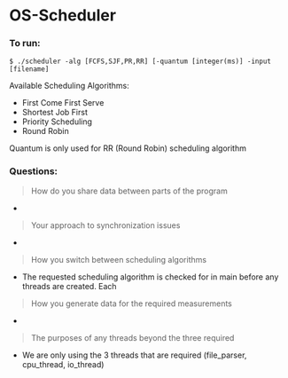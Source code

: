 # OS-Scheduler

### To run:
`$ ./scheduler -alg [FCFS,SJF,PR,RR] [-quantum [integer(ms)] -input [filename]`

Available Scheduling Algorithms:
- First Come First Serve
- Shortest Job First
- Priority Scheduling
- Round Robin

Quantum is only used for RR (Round Robin) scheduling algorithm

### Questions:
> How do you share data between parts of the program
- 

> Your approach to synchronization issues
- 

> How you switch between scheduling algorithms
- The requested scheduling algorithm is checked for in main before any threads are created. Each 

> How you generate data for the required measurements
- 

> The purposes of any threads beyond the three required
- We are only using the 3 threads that are required (file_parser, cpu_thread, io_thread)